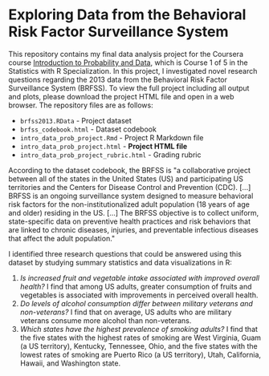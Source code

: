 # Exploring Data from the Behavioral Risk Factor Surveillance System

This repository contains my final data analysis project for the Coursera course [Introduction to Probability and Data](https://www.coursera.org/learn/probability-intro), which is Course 1 of 5 in the Statistics with R Specialization. In this project, I investigated novel research questions regarding the 2013 data from the Behavioral Risk Factor Surveillance System (BRFSS). To view the full project including all output and plots, please download the project HTML file and open in a web browser. The repository files are as follows:

* `brfss2013.RData` - Project dataset
* `brfss_codebook.html` - Dataset codebook
* `intro_data_prob_project.Rmd` - Project R Markdown file
* `intro_data_prob_project.html` - **Project HTML file**
* `intro_data_prob_project_rubric.html` - Grading rubric

According to the dataset codebook, the BRFSS is "a collaborative project between all of the states in the United States (US) and participating US territories and the Centers for Disease Control and Prevention (CDC). [...] BRFSS is an ongoing surveillance system designed to measure behavioral risk factors for the non-institutionalized adult population (18 years of age and older) residing in the US. [...] The BRFSS objective is to collect uniform, state-specific data on preventive health practices and risk behaviors that are linked to chronic diseases, injuries, and preventable infectious diseases that affect the adult population."

I identified three research questions that could be answered using this dataset by studying summary statistics and data visualizations in R:

1. *Is increased fruit and vegetable intake associated with improved overall health?* I find that among US adults, greater consumption of fruits and vegetables is associated with improvements in perceived overall health.
2. *Do levels of alcohol consumption differ between military veterans and non-veterans?* I find that on average, US adults who are military veterans consume more alcohol than non-veterans.
3. *Which states have the highest prevalence of smoking adults?* I find that the five states with the highest rates of smoking are West Virginia, Guam (a US territory), Kentucky, Tennessee, Ohio, and the five states with the lowest rates of smoking are Puerto Rico (a US territory), Utah, California, Hawaii, and Washington state.
